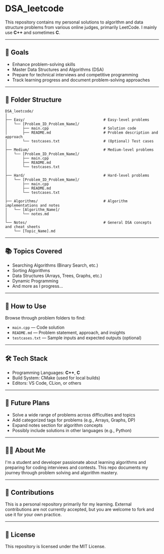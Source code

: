 # DSA_leetcode

This repository contains my personal solutions to algorithm and data structure problems from various online judges, primarily LeetCode. I mainly use **C++** and sometimes **C**.

---

## 🧠 Goals

- Enhance problem-solving skills
- Master Data Structures and Algorithms (DSA)
- Prepare for technical interviews and competitive programming
- Track learning progress and document problem-solving approaches

---

## 📁 Folder Structure

```
DSA_leetcode/
│
├── Easy/                                    # Easy-level problems
│   └── [Problem_ID_Problem_Name]/
│       ├── main.cpp                         # Solution code
│       ├── README.md                        # Problem description and approach
│       └── testcases.txt                    # (Optional) Test cases
│
├── Medium/                                  # Medium-level problems
│   └── [Problem_ID_Problem_Name]/
│       ├── main.cpp
│       ├── README.md
│       └── testcases.txt
│
├── Hard/                                    # Hard-level problems
│   └── [Problem_ID_Problem_Name]/
│       ├── main.cpp
│       ├── README.md
│       └── testcases.txt
│
├── Algorithms/                              # Algorithm implementations and notes
│   └── [Algorithm_Name]/
│       └── notes.md
│
└── Notes/                                   # General DSA concepts and cheat sheets
    └── [Topic_Name].md
```

---

## 📚 Topics Covered

- Searching Algorithms (Binary Search, etc.)
- Sorting Algorithms
- Data Structures (Arrays, Trees, Graphs, etc.)
- Dynamic Programming
- And more as I progress...

---

## 🚀 How to Use

Browse through problem folders to find:
- `main.cpp` — Code solution
- `README.md` — Problem statement, approach, and insights
- `testcases.txt` — Sample inputs and expected outputs (optional)

---

## 🛠 Tech Stack

- Programming Languages: **C++**, **C**
- Build System: CMake (used for local builds)
- Editors: VS Code, CLion, or others

---

## 🔖 Future Plans

- Solve a wide range of problems across difficulties and topics
- Add categorized tags for problems (e.g., Arrays, Graphs, DP)
- Expand notes section for algorithm concepts
- Possibly include solutions in other languages (e.g., Python)

---

## 🙋‍♂️ About Me

I'm a student and developer passionate about learning algorithms and preparing for coding interviews and contests. This repo documents my journey through problem solving and algorithm mastery.

---

## 🌟 Contributions

This is a personal repository primarily for my learning. External contributions are not currently accepted, but you are welcome to fork and use it for your own practice.

---

## 📎 License

This repository is licensed under the MIT License.